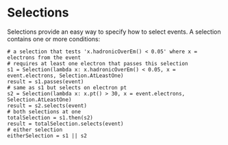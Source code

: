 # Selections
Selections provide an easy way to specify how to select events. A selection contains one or more conditions:
```
# a selection that tests 'x.hadronicOverEm() < 0.05' where x = electrons from the event
# requires at least one electron that passes this selection
s1 = Selection(lambda x: x.hadronicOverEm() < 0.05, x = event.electrons, Selection.AtLeastOne)
result = s1.passes(event)
# same as s1 but selects on electron pt
s2 = Selection(lambda x: x.pt() > 30, x = event.electrons, Selection.AtLeastOne)
result = s2.selects(event)
# both selections at one
totalSelection = s1.then(s2)
result = totalSelection.selects(event)
# either selection
eitherSelection = s1 || s2
```